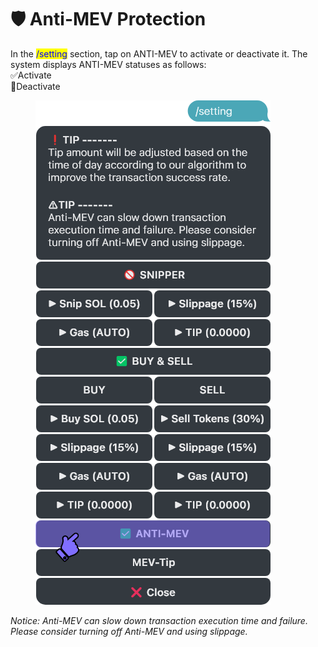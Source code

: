 # 🛡️ Anti-MEV Protection

In the <mark style="color:blue;">/setting</mark> section, tap on ANTI-MEV to activate or deactivate it. The system displays ANTI-MEV statuses as follows:\
✅Activate\
🚫Deactivate

<div align="left">

<figure><img src="../.gitbook/assets/image (19).png" alt=""><figcaption></figcaption></figure>

</div>

_Notice: Anti-MEV can slow down transaction execution time and failure. Please consider turning off Anti-MEV and using slippage._


